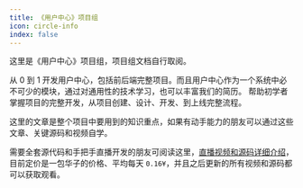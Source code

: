 ```yaml
---
title: 《用户中心》项目组
icon: circle-info
index: false
---
```





这里是《用户中心》项目组，项目组文档自行取阅。

从 0 到 1 开发用户中心，包括前后端完整项目。而且用户中心作为一个系统中必不可少的模块，通过对通用性的技术学习，也可以丰富我们的简历。
帮助初学者掌握项目的完整开发，从项目创建、设计、开发、到上线完整流程。

这里的文章是整个项目中要用到的知识重点，如果有动手能力的朋友可以通过这些文章、关键源码和视频自学。

需要全套源代码和手把手直播开发的朋友可阅读这里，[直播视频和源码详细介绍](https://kazjsfecs3y.feishu.cn/wiki/QJDwwM5bbi2nT9k6laycWm4ynad)，目前定价是一包华子的价格、平均每天 `0.16¥`，并且之后更新的所有视频和源码都可以获取观看。





<Catalog />





